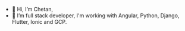 - 👋 Hi, I’m Chetan,
- 👀 I’m full stack developer, I'm working with Angular, Python, Django, Flutter, Ionic and GCP.
